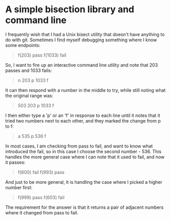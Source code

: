 A simple bisection library and command line
===========================================

I frequently wish that I had a Unix bisect utility that doesn't have anything to do with git.
Sometimes I find myself debugging something where I know some endpoints:

> f(203)  pass
> f(1033) fail

So, I want to fire up an interactive command line utility and note that 203 passes and 1033 fails:

> n 203 p 1033 f

It can then respond with a number in the middle to try, while still noting what the original range was:

> 503 203 p 1033 f

I then either type a 'p' or an 'f' in response to each line until it notes that it tried two numbers next to each other, and they marked the change from p to f:

> a 535 p 536 f

In most cases, I am checking from pass to fail, and want to know what introduced the fail, so in this case I choose the second number - 536.
This handles the more general case where I can note that it used to fail, and now it passes:

> f(600) fail
> f(993) pass

And just to be more general, it is handling the case where I picked a higher number first:

> f(999) pass
> f(603) fail

The requirement for the answer is that it returns a pair of adjacent numbers where it changed from pass to fail.


